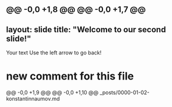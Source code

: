 @@ -0,0 +1,8 @@
@@ -0,0 +1,7 @@
---
layout: slide
title: "Welcome to our second slide!"
---
Your text
Use the left arrow to go back!
# new comment for this  file
@@ -0,0 +1,9 @@
@@ -0,0 +1,10 @@
_posts/0000-01-02-konstantinnaumov.md
